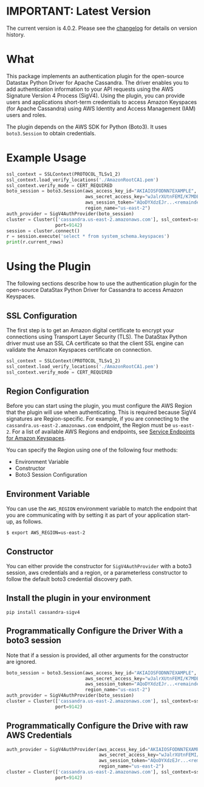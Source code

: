 # IMPORTANT: Latest Version

The current version is 4.0.2. Please see the [changelog](./CHANGELOG.md) for details on version history.

# What

This package implements an authentication plugin for the open-source Datastax Python Driver for Apache Cassandra. 
The driver enables you to add authentication information to your API requests using the AWS Signature Version 4 Process (SigV4). 
Using the plugin, you can provide users and applications short-term credentials to access Amazon Keyspaces (for Apache Cassandra) 
using AWS Identity and Access Management (IAM) users and roles.

The plugin depends on the AWS SDK for Python (Boto3). It uses `boto3.Session` to obtain credentials. 


# Example Usage

``` python
ssl_context = SSLContext(PROTOCOL_TLSv1_2)
ssl_context.load_verify_locations('./AmazonRootCA1.pem')
ssl_context.verify_mode = CERT_REQUIRED
boto_session = boto3.Session(aws_access_key_id="AKIAIOSFODNN7EXAMPLE",
                             aws_secret_access_key="wJalrXUtnFEMI/K7MDENG/bPxRfiCYEXAMPLEKEY",
                             aws_session_token="AQoDYXdzEJr...<remainder of token>",
                             region_name="us-east-2")
auth_provider = SigV4AuthProvider(boto_session)
cluster = Cluster(['cassandra.us-east-2.amazonaws.com'], ssl_context=ssl_context, auth_provider=auth_provider,
                  port=9142)
session = cluster.connect()
r = session.execute('select * from system_schema.keyspaces')
print(r.current_rows)
```

# Using the Plugin

The following sections describe how to use the authentication plugin for the open-source DataStax Python Driver for Cassandra to access Amazon Keyspaces.

## SSL Configuration

The first step is to get an Amazon digital certificate to encrypt your connections using Transport Layer Security (TLS).
The DataStax Python driver must use an SSL CA certificate so that the client SSL engine can validate the Amazon Keyspaces 
certificate on connection.

``` python
ssl_context = SSLContext(PROTOCOL_TLSv1_2)
ssl_context.load_verify_locations('./AmazonRootCA1.pem')
ssl_context.verify_mode = CERT_REQUIRED
```

## Region Configuration

Before you can start using the plugin, you must configure the AWS Region that the plugin will use when authenticating.
This is required because SigV4 signatures are Region-specific. For example, if you are connecting to the `cassandra.us-east-2.amazonaws.com` endpoint,
the Region must be `us-east-2`. For a list of available AWS Regions and endpoints, see [Service Endpoints for Amazon Keyspaces](https://docs.aws.amazon.com/keyspaces/latest/devguide/programmatic.endpoints.html).

You can specify the Region using one of the following four methods:

* Environment Variable
* Constructor
* Boto3 Session Configuration

## Environment Variable

You can use the `AWS_REGION` environment variable to match the endpoint that you are 
communicating with by setting it as part of your application start-up, as follows.

``` shell
$ export AWS_REGION=us-east-2
```

## Constructor

You can either provide the constructor for `SigV4AuthProvider` with a boto3 session, aws credentials and a region,
or a parameterless constructor to follow the default boto3 credential discovery path.

## Install the plugin in your environment

``` shell
pip install cassandra-sigv4
```

## Programmatically Configure the Driver With a boto3 session

Note that if a session is provided, all other arguments for the constructor are ignored.

``` python
boto_session = boto3.Session(aws_access_key_id="AKIAIOSFODNN7EXAMPLE",
                             aws_secret_access_key="wJalrXUtnFEMI/K7MDENG/bPxRfiCYEXAMPLEKEY",
                             aws_session_token="AQoDYXdzEJr...<remainder of token>",
                             region_name="us-east-2")
auth_provider = SigV4AuthProvider(boto_session)
cluster = Cluster(['cassandra.us-east-2.amazonaws.com'], ssl_context=ssl_context, auth_provider=auth_provider,
                  port=9142)
```

## Programmatically Configure the Drive with raw AWS Credentials

``` python
auth_provider = SigV4AuthProvider(aws_access_key_id="AKIAIOSFODNN7EXAMPLE",
                                  aws_secret_access_key="wJalrXUtnFEMI/K7MDENG/bPxRfiCYEXAMPLEKEY",
                                  aws_session_token="AQoDYXdzEJr...<remainder of token>",
                                  region_name="us-east-2")
cluster = Cluster(['cassandra.us-east-2.amazonaws.com'], ssl_context=ssl_context, auth_provider=auth_provider,
                  port=9142)
```
